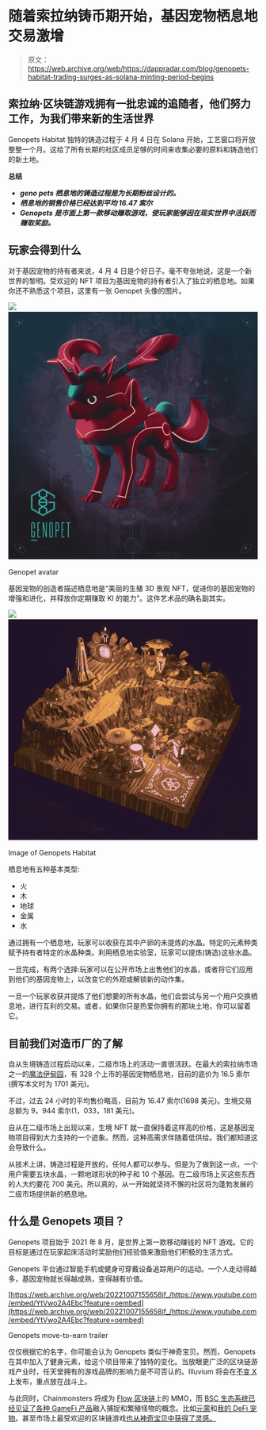 # 随着索拉纳铸币期开始，基因宠物栖息地交易激增

> 原文：<https://web.archive.org/web/https://dappradar.com/blog/genopets-habitat-trading-surges-as-solana-minting-period-begins>

## 索拉纳·区块链游戏拥有一批忠诚的追随者，他们努力工作，为我们带来新的生活世界

Genopets Habitat 独特的铸造过程于 4 月 4 日在 Solana 开始，工艺窗口将开放整整一个月。这给了所有长期的社区成员足够的时间来收集必要的原料和铸造他们的新土地。

**总结**

*   ***geno pets 栖息地的铸造过程是为长期粉丝设计的。***
*   ***栖息地的销售价格已经达到平均 16.47 索尔***
*   ***Genopets 是市面上第一款移动赚取游戏，使玩家能够因在现实世界中活跃而赚取奖励。***

## 玩家会得到什么

对于基因宠物的持有者来说，4 月 4 日是个好日子。毫不夸张地说，这是一个新世界的黎明。受欢迎的 NFT 项目为基因宠物的持有者引入了独立的栖息地。如果你还不熟悉这个项目，这里有一张 Genopet 头像的图片。

![](img/e46707b73ed3b96a6ef43c3cec42baa1.png)![](img/d06a7a95ff340c33fd24842a3d7a4520.png)

Genopet avatar

基因宠物的创造者描述栖息地是“美丽的生殖 3D 景观 NFT，促进你的基因宠物的增强和进化，并释放你定期赚取 KI 的能力”。这件艺术品的确名副其实。

![](img/bd8ce03c68d89f1119d44be79e18dc1d.png)![](img/8cafd4ee8db7018ac583961238cdf573.png)

Image of Genopets Habitat

栖息地有五种基本类型:

*   火
*   木
*   地球
*   金属
*   水

通过拥有一个栖息地，玩家可以收获在其中产卵的未提炼的水晶。特定的元素种类赋予持有者特定的水晶种类。利用栖息地实验室，玩家可以提炼(铸造)这些水晶。

一旦完成，有两个选择:玩家可以在公开市场上出售他们的水晶，或者将它们应用到他们的基因宠物上，以改变它的外观或解锁新的动作集。

一旦一个玩家收获并提炼了他们想要的所有水晶，他们会尝试与另一个用户交换栖息地，进行互利的交易。或者，如果你只是热爱你拥有的那块土地，你可以留着它。

## 目前我们对造币厂的了解

自从生境铸造过程启动以来，二级市场上的活动一直很活跃。在最大的索拉纳市场之一的[魔法伊甸园](https://web.archive.org/web/20221007155658/https://dappradar.com/solana/marketplaces/magic-eden)，有 328 个上市的基因宠物栖息地，目前的底价为 16.5 索尔(撰写本文时为 1701 美元)。

不过，过去 24 小时的平均售价略高，目前为 16.47 索尔(1698 美元)。生境交易总额为 9，944 索尔(1，033，181 美元)。

自从在二级市场上出现以来，生境 NFT 就一直保持着这样高的价格，这是基因宠物项目得到大力支持的一个迹象。然而，这种高需求伴随着低供给。我们都知道这会导致什么。

从技术上讲，铸造过程是开放的，任何人都可以参与。但是为了做到这一点，一个用户需要五块水晶，一颗地球形状的种子和 10 个基因。在二级市场上买这些东西的人大约要花 700 美元。所以真的，从一开始就坚持不懈的社区将为蓬勃发展的二级市场提供新的栖息地。

## 什么是 Genopets 项目？

Genopets 项目始于 2021 年 8 月，是世界上第一款移动赚钱的 NFT 游戏。它的目标是通过在玩家起床活动时奖励他们经验值来激励他们积极的生活方式。

Genopets 平台通过智能手机或健身可穿戴设备追踪用户的运动。一个人走动得越多，基因宠物就长得越成熟，变得越有价值。

[https://web.archive.org/web/20221007155658if_/https://www.youtube.com/embed/YtVwo2A4Ebc?feature=oembed](https://web.archive.org/web/20221007155658if_/https://www.youtube.com/embed/YtVwo2A4Ebc?feature=oembed)

Genopets move-to-earn trailer

仅仅根据它的名字，你可能会认为 Genopets 类似于神奇宝贝。然而，Genopets 在其中加入了健身元素，给这个项目带来了独特的变化。当放眼更广泛的区块链游戏产业时，任天堂拥有的游戏品牌的影响力是不可否认的。Illuvium 将会在[不变 X](https://web.archive.org/web/20221007155658/https://dappradar.com/rankings/protocol/immutablex) 上发布，重点放在战斗上。

与此同时，Chainmonsters 将成为 [Flow 区块链](https://web.archive.org/web/20221007155658/https://dappradar.com/rankings/protocol/flow)上的 MMO，而 [BSC 生态系统已经见证了各种 GameFi 产品](https://web.archive.org/web/20221007155658/https://dappradar.com/rankings/protocol/binance-smart-chain/category/games)融入捕捉和繁殖怪物的概念。比如[元蒙](https://web.archive.org/web/20221007155658/https://dappradar.com/binance-smart-chain/games/metamon)和[我的 DeFi 宠物](https://web.archive.org/web/20221007155658/https://dappradar.com/binance-smart-chain/games/my-defi-pet)。甚至市场上最受欢迎的区块链游戏[也从神奇宝贝中获得了灵感。](https://web.archive.org/web/20221007155658/https://dappradar.com/ronin/games/axie-infinity)